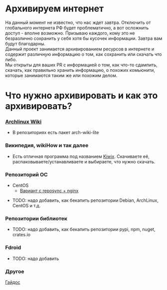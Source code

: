 # Архивируем интернет

На данный момент не известно, что нас ждет завтра. Отключить от глобального интернета РФ будет проблематично, а вот осложнить доступ - вполне возможно. Призываю каждого, кому это не безразлично сохранить у себя хотя бы кусочек информации. Завтра вам будут благодарны.  
Данный проект занимается архивированием ресурсов в интернете и содержит различную информацию о том, как сохранить или скачать что либо.  
Мы открыты для ваших PR с информацией о том, как что-то сдампить, скачать, как правильно хранить информацию, о похожих комьюнити, которые занимаются таким же или похожим делом.

# Что нужно архивировать и как это архивировать?
### [Archlinux Wiki](https://wiki.archlinux.org/)
- В репозиториях есть пакет arch-wiki-lite  

### Википедия, wikiHow и так далее
- Есть отличная программа под названием [Kiwix](https://www.kiwix.org/en/download/). Скачиваете её, распаковываете/устанавливаете и выбираете, что нужно скачать.

### Репозиторий ОС
* CentOS
  - [Вариант с reposync + nginx](https://hamsterden.ru/local-repository-for-yum/)
- TODO: надо добавить, как бекапить репозитории Debian, ArchLinux, CentOS и т.д.

### Репозитории библиотек
- TODO: надо добавить, как бекапить репозитории pypi, npm, nuget, crates.io

### Fdroid
- TODO: надо добавить

### Другое

[Гайдос](guide.md)
